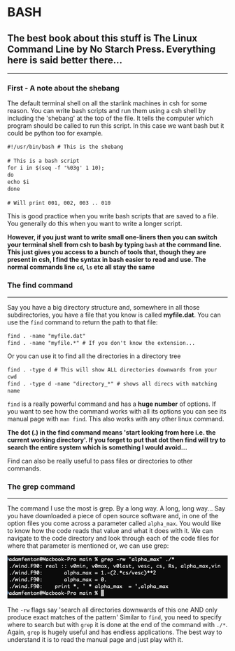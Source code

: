 # BASH
## The best book about this stuff is The Linux Command Line by No Starch Press. Everything here is said better there...
---
### First - A note about the shebang
The default terminal shell on all the starlink machines in csh for some reason. You can
write bash scripts and run them using a csh shell by including the 'shebang' at the top of the
file. It tells the computer which program should be called to run this script. In this case we want bash but it could be python too for example.
```
#!/usr/bin/bash # This is the shebang

# This is a bash script
for i in $(seq -f '%03g' 1 10);
do
echo $i
done

# Will print 001, 002, 003 .. 010
```
This is good practice when you write bash scripts that are saved to a file. You generally do
this when you want to write a longer script.

**However, if you just want to write small one-liners then you can switch your terminal shell
from csh to bash by typing `bash` at the command line. This just gives you access to a bunch of tools that,
though they are present in csh, I find the syntax in bash easier to read and use. The normal commands
line `cd`, `ls` etc all stay the same**

### The find command
---
Say you have a big directory structure and, somewhere in all those subdirectories, you have a file that you know
is called **myfile.dat**.
You can use the `find` command to return the path to that file:

```
find . -name "myfile.dat"
find . -name "myfile.*" # If you don't know the extension...
```

Or you can use it to find all the directories in a directory tree
```
find . -type d # This will show ALL directories downwards from your cwd
find . -type d -name "directory_*" # shows all direcs with matching name
```

`find` is a really powerful command and has a **huge number** of options. If
you want to see how the command works with all its options you can see its manual
page with `man find`. This also works with any other linux command.

**The dot (.) in the find command means 'start looking from here i.e. the current working directory'.
 If you forget to put that dot then find will try to search the entire system which is something I would avoid...**

Find can also be really useful to pass files or directories to other commands.

### The grep command
---
The command I use the most is grep. By a long way. A long, long way...
Say you have downloaded a piece of open source software and, in one of the
option files you come across a parameter called `alpha_max`. You would like to
know how the code reads that value and what it does with it.
We can navigate to the code directory and look through each of the code files for where
that parameter is mentioned or, we can use grep:

![](../examples/images/grep_example.png)

The `-rw` flags say 'search all directories downwards of this one AND only produce exact matches of the pattern' Similar to `find`, you need to specify where to search but with `grep` it is done at the end of the command with `./*`. Again, `grep` is hugely useful and has endless applications. The best way to understand it is to read the manual page and just play with it.
